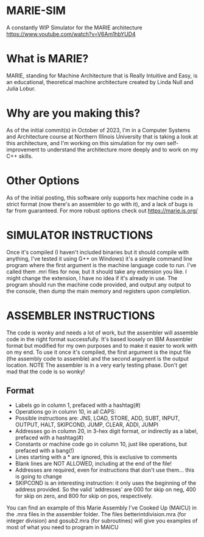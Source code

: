 # MARIE-SIM
A constantly WIP Simulator for the MARIE architecture
https://www.youtube.com/watch?v=V6Am1hbYUD4

# What is MARIE?
MARIE, standing for Machine Architecture that is Really Intuitive and Easy, is an educational, theoretical machine architecture
created by Linda Null and Julia Lobur. 

# Why are you making this?
As of the initial commit(s) in October of 2023, I'm in a Computer Systems and Architecture course at Northern Illinois University
that is taking a look at this architecture, and I'm working on this simulation for my own self-improvement to understand
the architecture more deeply and to work on my C++ skills. 

# Other Options
As of the initial posting, this software only supports hex machine code in a strict format (now there's an assembler to go with it), and a lack of bugs is far from guaranteed.
For more robust options check out https://marie.js.org/

# SIMULATOR INSTRUCTIONS
Once it's compiled (I haven't included binaries but it should compile with anything, I've tested it using G++ on Windows) it's a simple command line program where the first argument is the machine language code to run.
I've called them .mri files for now, but it should take any extension you like. I might change the extension, I have no idea if it's already in use. The program should run the machine code provided, and output
any output to the console, then dump the main memory and registers upon completion. 

# ASSEMBLER INSTRUCTIONS
The code is wonky and needs a lot of work, but the assembler will assemble code in the right format successfully. It's based loosely on IBM Assembler format but modified
for my own purposes and to make it easier to work with on my end. To use it once it's compiled, the first argument is the input file (the assembly code to assemble) and the second argument is the output location.
NOTE The assembler is in a very early testing phase. Don't get mad that the code is so wonky!

## Format
- Labels go in column 1, prefaced with a hashtag(#)
- Operations go in column 10, in all CAPS:
-    Possible instructions are: JNS, LOAD, STORE, ADD, SUBT, INPUT, OUTPUT, HALT, SKIPCOND, JUMP, CLEAR, ADDI, JUMPI
- Addresses go in column 20, in 3-hex digit format, or indirectly as a label, prefaced with a hashtag(#)
- Constants or machine code go in column 10, just like operations, but prefaced with a bang(!)
- Lines starting with a * are ignored, this is exclusive to comments
- Blank lines are NOT ALLOWED, including at the end of the file!
- Addresses are required, even for instructions that don't use them... this is going to change
- SKIPCOND is an interesting instruction: it only uses the beginning of the address provided. So the valid 'addresses' are 000 for skip on neg, 400 for skip on zero, and 800 for skip on pos, respectively.

You can find an example of this Marie Assembly I've Cooked Up (MAICU) in the .mra files in the assembler folder. The files betterintdivision.mra (for integer division) and gosub2.mra (for subroutines) will give you
examples of most of what you need to program in MAICU

